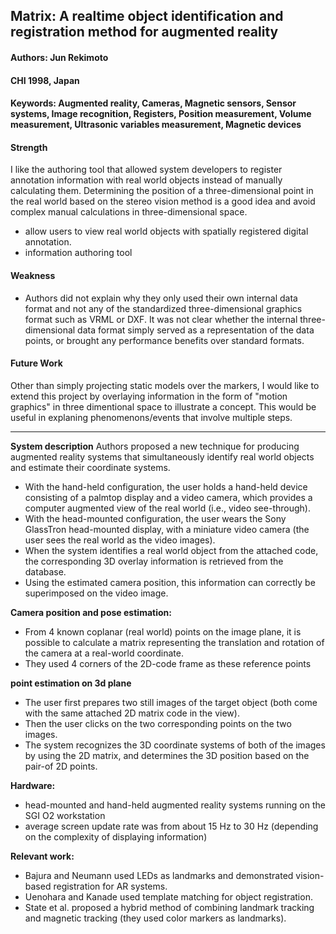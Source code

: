 ## Matrix: A realtime object identification and registration method for augmented reality

#### Authors: Jun Rekimoto
#### CHI 1998, Japan
#### Keywords: Augmented reality, Cameras, Magnetic sensors, Sensor systems, Image recognition, Registers, Position measurement, Volume measurement, Ultrasonic variables measurement, Magnetic devices

#### Strength
I like the authoring tool that allowed system developers to register annotation information with real world objects instead of manually calculating them. Determining the position of a three-dimensional point in the real world based on the stereo vision method is a good idea and avoid complex manual calculations in three-dimensional space. 

- allow users to view real world objects with spatially registered digital annotation.
- information authoring tool

#### Weakness
- Authors did not explain why they only used their own internal data format and not any of the standardized three-dimensional graphics format such as VRML or DXF. It was not clear whether the internal three-dimensional data format simply served as a representation of the data points, or brought any performance benefits over standard formats.


#### Future Work
Other than simply projecting static models over the markers, I would like to extend this project by overlaying information in the form of "motion graphics" in three dimentional space to illustrate a concept. This would be useful in explaning phenomenons/events that involve multiple steps.

---

**System description**
Authors proposed a new technique for producing augmented reality systems that simultaneously identify real world objects and estimate their coordinate systems.
- With the hand-held configuration, the user holds a hand-held device consisting of a palmtop display and a video camera, which provides a computer augmented view of the real world (i.e., video see-through). 
- With the head-mounted configuration, the user wears the Sony GlassTron head-mounted display, with a miniature video camera (the user sees the real world as the video images).
- When the system identifies a real world object from the attached code, the corresponding 3D overlay information is retrieved from the database. 
- Using the estimated camera position, this information can correctly be superimposed on the video image.

**Camera position and pose estimation:**
- From 4 known coplanar (real world) points on the image plane, it is possible to calculate a matrix representing the translation and rotation of the camera at a real-world coordinate. 
- They used 4 corners of the 2D-code frame as these reference points

**point estimation on 3d plane**
- The user first prepares two still images of the target object (both come with the same attached 2D matrix code in the view). 
- Then the user clicks on the two corresponding points on the two images. 
- The system recognizes the 3D coordinate systems of both of the images by using the 2D matrix, and determines the 3D
position based on the pair-of 2D points.



**Hardware:**
- head-mounted and hand-held augmented reality systems running on the SGI O2 workstation
- average screen update rate was from about 15 Hz to 30 Hz (depending on the complexity of displaying information)


**Relevant work:**
- Bajura and Neumann used LEDs as landmarks and demonstrated vision-based registration for AR systems.
- Uenohara and Kanade used template matching for object registration. 
- State et al. proposed a hybrid method of combining landmark tracking and magnetic tracking (they used color markers as landmarks).
